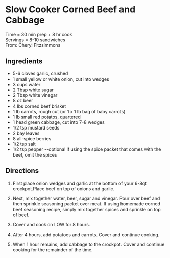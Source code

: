 Slow Cooker Corned Beef and Cabbage
=====

Time = 30 min prep + 8 hr cook \
Servings = 8-10 sandwiches \
From: Cheryl Fitzsimmons

**Ingredients**
----
- 5-6 cloves garlic, crushed
- 1 small yellow or white onion, cut into wedges
- 3 cups water
- 2 Tbsp white sugar
- 2 Tbsp white vinegar
- 8 oz beer
- 4 lbs corned beef brisket
- 1 lb carrots, rough cut (or 1 x 1 lb bag of baby carrots)
- 1 lb small red potatos, quartered
- 1 head green cabbage, cut into 7-8 wedges
- 1/2 tsp mustard seeds
- 2 bay leaves
- 8 all-spice berries
- 1/2 tsp salt
- 1/2 tsp pepper
--optional if using the spice packet that comes with the beef, omit the spices 


**Directions**
----
1. First place onion wedges and garlic at the bottom of your 6-8qt crockpot.Place beef on top of onions and garlic.

2. Next, mix together water, beer, sugar and vinegar. Pour over beef and then sprinkle seasoning packet over meat.  If using homemade corned beef seasoning recipe, simply mix together spices and sprinkle on top of beef.

3. Cover and cook on LOW for 8 hours. 

4. After 4 hours, add potatoes and carrots. Cover and continue cooking. 

5. When 1 hour remains, add cabbage to the crockpot. Cover and continue cooking for the remainder of the time.
